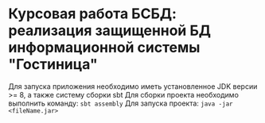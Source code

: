 # Курсовая работа БСБД: реализация защищенной БД информационной системы "Гостиница"
Для запуска приложения необходимо иметь установленное JDK версии >= 8, а также систему сборки sbt
Для сборки проекта необходимо выполнить команду:
```sbt assembly```
Для запуска проекта:
```java -jar <fileName.jar>```
